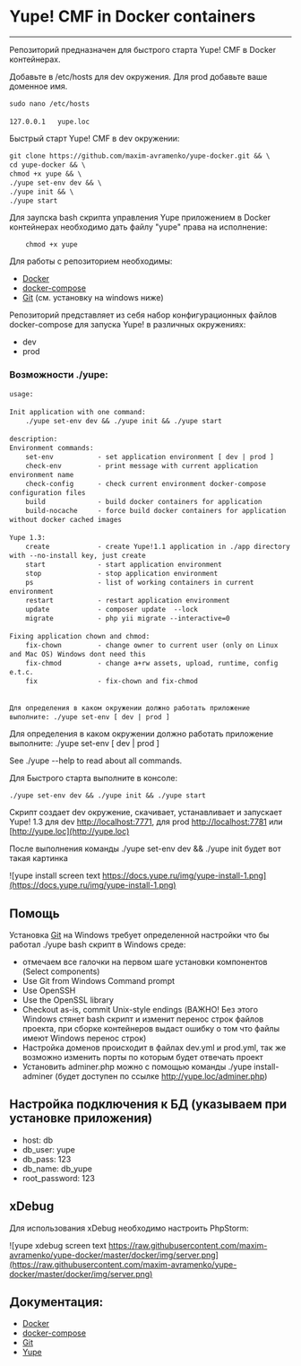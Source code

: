 # Yupe! CMF in Docker containers #
----------------------------------
Репозиторий предназначен для быстрого старта Yupe! CMF в Docker контейнерах.

Добавьте в /etc/hosts для dev окружения. Для prod добавьте ваше доменное имя.
    
    sudo nano /etc/hosts
    
    127.0.0.1   yupe.loc

Быстрый старт Yupe! CMF в dev окружении:

    git clone https://github.com/maxim-avramenko/yupe-docker.git && \
    cd yupe-docker && \
    chmod +x yupe && \
    ./yupe set-env dev && \
    ./yupe init && \
    ./yupe start

Для заупска bash скрипта управления Yupe приложением в Docker контейнерах необходимо дать файлу "yupe" права на исполнение:

        chmod +x yupe


Для работы с репозиторием необходимы:
- [Docker](https://docs.docker.com/engine/installation/)
- [docker-compose](https://docs.docker.com/compose/install/)
- [Git](https://git-scm.com/downloads) (см. установку на windows ниже)


Репозиторий представляет из себя набор конфигурационных файлов docker-compose для запуска Yupe! в различных окружениях:
 - dev
 - prod

### Возможности ./yupe: ###

    usage:
    
    Init application with one command:
        ./yupe set-env dev && ./yupe init && ./yupe start
    
    description:
    Environment commands:
        set-env           - set application environment [ dev | prod ]
        check-env         - print message with current application environment name
        check-config      - check current environment docker-compose configuration files
        build             - build docker containers for application
        build-nocache     - force build docker containers for application without docker cached images
    
    Yupe 1.3:
        create            - create Yupe!1.1 application in ./app directory with --no-install key, just create
        start             - start application environment
        stop              - stop application environment
        ps                - list of working containers in current environment
        restart           - restart application environment
        update            - composer update  --lock
        migrate           - php yii migrate --interactive=0
    
    Fixing application chown and chmod:
        fix-chown         - change owner to current user (only on Linux and Mac OS) Windows dont need this
        fix-chmod         - change a+rw assets, upload, runtime, config e.t.c.
        fix               - fix-chown and fix-chmod
    
    
    Для определения в каком окружении должно работать приложение выполните: ./yupe set-env [ dev | prod ]



Для определения в каком окружении должно работать приложение выполните: ./yupe set-env [ dev | prod ]

See ./yupe --help to read about all commands.
    
Для Быстрого старта выполните в консоле:
    
    ./yupe set-env dev && ./yupe init && ./yupe start
    
Скрипт создает dev окружение, скачивает, устанавливает и запускает Yupe!
1.3 для dev [http://localhost:7771](http://localhost:7771), для prod
[http://localhost:7781](http://localhost:7781) или
[http://yupe.loc](http://yupe.loc)


После выполнения команды ./yupe set-env dev && ./yupe init будет вот такая картинка

![yupe install screen text https://docs.yupe.ru/img/yupe-install-1.png](https://docs.yupe.ru/img/yupe-install-1.png)


Помощь
------
Установка [Git](https://git-scm.com/downloads) на Windows требует определенной настройки что бы работал ./yupe bash скрипт в Windows среде:

- отмечаем все галочки на первом шаге установки компонентов (Select components)
- Use Git from Windows Command prompt
- Use OpenSSH
- Use the OpenSSL library
- Checkout as-is, commit Unix-style endings (ВАЖНО! Без этого Windows стянет bash скрипт и изменит перенос строк файлов проекта, при сборке контейнеров выдаст ошибку о том что файлы имеют Windows перенос строк)
- Настройка доменов происходит в файлах dev.yml и prod.yml, так же возможно изменить порты по которым будет отвечать проект
- Установить adminer.php можно с помощью команды ./yupe install-adminer (будет доступен по ссылке http://yupe.loc/adminer.php)


Настройка подключения к БД (указываем при установке приложения)
---
- host: db
- db_user: yupe
- db_pass: 123
- db_name: db_yupe
- root_password: 123

xDebug
------
Для использования xDebug необходимо настроить PhpStorm:

![yupe xdebug screen text https://raw.githubusercontent.com/maxim-avramenko/yupe-docker/master/docker/img/server.png](https://raw.githubusercontent.com/maxim-avramenko/yupe-docker/master/docker/img/server.png)

Документация:
------------
- [Docker](https://docs.docker.com/)
- [docker-compose](https://docs.docker.com/compose/overview/)
- [Git](https://git-scm.com/downloads)
- [Yupe](https://docs.yupe.ru/)
 
